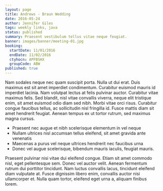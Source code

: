 ```yaml
---
layout: page
title: Andrews - Braun Wedding
date: 2016-05-24
author: Jennifer Giles
tags: weekly links, java
status: published
summary: Praesent vestibulum tellus vitae neque feugiat.
banner: images/banner/meeting-01.jpg
booking:
  startDate: 11/01/2016
  endDate: 11/02/2016
  ctyhocn: APFBSHX
  groupCode: ABW
published: true
---
```

Nam sodales neque nec quam suscipit porta. Nulla ut dui erat. Duis maximus est sit amet imperdiet condimentum. Curabitur euismod mauris id imperdiet lacinia. Nam volutpat lectus at felis pulvinar auctor. Curabitur vitae maximus felis. Sed blandit, nisl vitae convallis viverra, neque elit tristique enim, sit amet euismod odio diam sed nibh. Morbi vitae orci risus. Curabitur congue faucibus tellus, ac sollicitudin nisl fringilla id. Fusce mattis diam sit amet hendrerit feugiat. Aenean tempus ex ut tortor rutrum, sed maximus magna cursus.

* Praesent nec augue et nibh scelerisque elementum in vel neque
* Nullam ultrices nisl accumsan tellus eleifend, sit amet gravida ante venenatis
* Maecenas a purus vel neque ultrices hendrerit nec faucibus urna
* Donec vel augue scelerisque, bibendum mauris iaculis, feugiat mauris.

Praesent pulvinar nisi vitae dui eleifend congue. Etiam sit amet commodo nisl, eget pellentesque sem. Donec vel auctor velit. Aenean fermentum rutrum dui porttitor tincidunt. Nam luctus convallis lacus, tincidunt eleifend diam vulputate at. Fusce dignissim libero enim, convallis auctor nisi ullamcorper et. Nulla quam tortor, eleifend eget urna a, aliquam finibus lorem.
